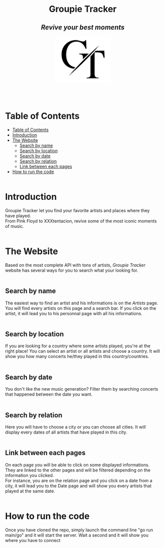 <h1 align="center">Groupie Tracker</h1>

_<h2 align="center" id="heading">Revive your best moments</h2>_

<p align="center">
<img  src="assets/images/../image/logo-GT.png" style="width:180px;">
</p><br><br>

# Table of Contents

- [Table of Contents](#table-of-contents)
- [Introduction](#introduction)
- [The Website](#the-website)
  - [Search by name](#search-by-name)
  - [Search by location](#search-by-location)
  - [Search by date](#search-by-date)
  - [Search by relation](#search-by-relation)
  - [Link between each pages](#link-between-each-pages)
- [How to run the code](#how-to-run-the-code)
<br><br>

# Introduction

Groupie Tracker let you find your favorite artists and places where they have played.<br> From Pink Floyd to XXXtentacion, revive some of the most iconic moments of music.
<br><br>

# The Website

Based on the most complete API with tons of artists, _Groupie Tracker_ website has several ways for you to search what your looking for.
<br><br>

## Search by name
The easiest way to find an artist and his informations is on the _Artists_ page. You will find every artists on this page and a search bar. If you click on the artist, it will lead you to his personnal page with all his informations.<br><br>

## Search by location
If you are looking for a country where some artists played, you're at the right place! You can select an artist or all artists and choose a country. It will show you how many concerts he/they played in this country/countries.<br><br>

## Search by date
You don't like the new music generation? Filter them by searching concerts that happened between the date you want.<br><br>

## Search by relation
Here you will have to choose a city or you can choose all cities. It will display every dates of all artists that have played in this city.<br><br>

## Link between each pages
On each page you will be able to click on some displayed informations. They are linked to the other pages and will be filtered depending on the information you clicked.<br> For instance, you are on the relation page and you click on a date from a city, it will lead you to the Date page and will show you every artists that played at the same date.<br><br>

# How to run the code

Once you have cloned the repo, simply launch the command line "go run main/go" and it will start the server. Wait a second and it will show you where you have to connect